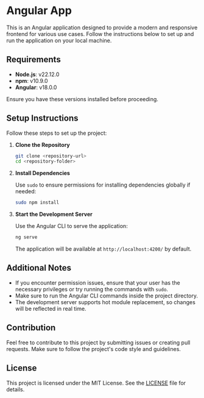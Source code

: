 # Angular App

This is an Angular application designed to provide a modern and responsive frontend for various use cases. Follow the instructions below to set up and run the application on your local machine.

## Requirements

- **Node.js**: v22.12.0
- **npm**: v10.9.0
- **Angular**: v18.0.0

Ensure you have these versions installed before proceeding.

## Setup Instructions

Follow these steps to set up the project:

1. **Clone the Repository**

   ```bash
   git clone <repository-url>
   cd <repository-folder>
   ```

2. **Install Dependencies**

   Use `sudo` to ensure permissions for installing dependencies globally if needed:

   ```bash
   sudo npm install
   ```

3. **Start the Development Server**

   Use the Angular CLI to serve the application:

   ```bash
   ng serve
   ```

   The application will be available at `http://localhost:4200/` by default.

## Additional Notes

- If you encounter permission issues, ensure that your user has the necessary privileges or try running the commands with `sudo`.
- Make sure to run the Angular CLI commands inside the project directory.
- The development server supports hot module replacement, so changes will be reflected in real time.

## Contribution

Feel free to contribute to this project by submitting issues or creating pull requests. Make sure to follow the project's code style and guidelines.

## License

This project is licensed under the MIT License. See the [LICENSE](LICENSE) file for details.
